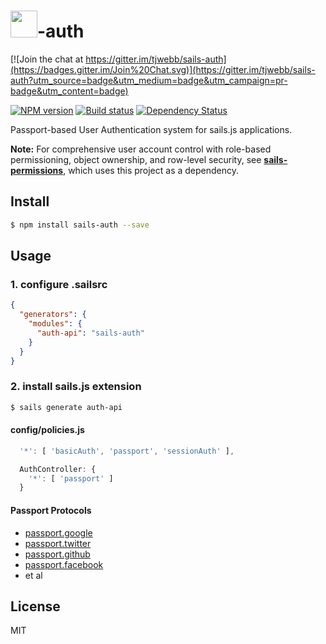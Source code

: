 # <img src="http://cdn.tjw.io/images/sails-logo.png" height='43px' />-auth

[![Join the chat at https://gitter.im/tjwebb/sails-auth](https://badges.gitter.im/Join%20Chat.svg)](https://gitter.im/tjwebb/sails-auth?utm_source=badge&utm_medium=badge&utm_campaign=pr-badge&utm_content=badge)

[![NPM version][npm-image]][npm-url]
[![Build status][travis-image]][travis-url]
[![Dependency Status][daviddm-image]][daviddm-url]

Passport-based User Authentication system for sails.js applications.

**Note:** For comprehensive user account control with role-based permissioning, object ownership, and row-level security, see [**sails-permissions**](https://github.com/tjwebb/sails-permissions), which uses this project as a dependency.

## Install
```sh
$ npm install sails-auth --save
```

## Usage

### 1. configure .sailsrc

```json
{
  "generators": {
    "modules": {
      "auth-api": "sails-auth"
    }
  }
}
```

### 2. install sails.js extension
```sh
$ sails generate auth-api
```

#### config/policies.js
```js
  '*': [ 'basicAuth', 'passport', 'sessionAuth' ],

  AuthController: {
    '*': [ 'passport' ]
  }
```

#### Passport Protocols
- [passport.google](http://passportjs.org/guide/google/)
- [passport.twitter](http://passportjs.org/guide/twitter/)
- [passport.github](https://github.com/jaredhanson/passport-github)
- [passport.facebook](http://passportjs.org/guide/facebook/)
- et al

## License
MIT

[sails-logo]: http://cdn.tjw.io/images/sails-logo.png
[sails-url]: https://sailsjs.org
[npm-image]: https://img.shields.io/npm/v/sails-auth.svg?style=flat-square
[npm-url]: https://npmjs.org/package/sails-auth
[travis-image]: https://img.shields.io/travis/tjwebb/sails-auth.svg?style=flat-square
[travis-url]: https://travis-ci.org/tjwebb/sails-auth
[daviddm-image]: http://img.shields.io/david/tjwebb/sails-auth.svg?style=flat-square
[daviddm-url]: https://david-dm.org/tjwebb/sails-auth
